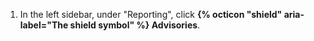 1. In the left sidebar, under "Reporting", click **{% octicon "shield" aria-label="The shield symbol" %} Advisories**.
